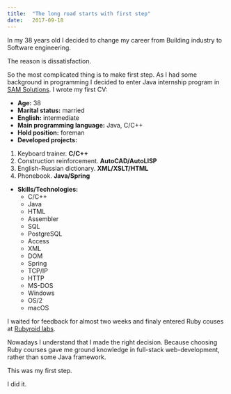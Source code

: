 ```yaml
---
title:  "The long road starts with first step"
date:   2017-09-18
---
```


In my 38 years old I decided to change my career from Building industry to Software engineering.

The reason is dissatisfaction.

So the most complicated thing is to make first step.
As I had some background in programming I decided to enter Java internship program in [SAM Solutions][SAM].
I wrote my first CV:

- **Age:** 38
- **Marital status:** married
- **English:** intermediate
- **Main programming language:** Java, C/C++
- **Hold position:** foreman
- **Developed projects:**
1. Keyboard trainer. **C/C++**
2. Construction reinforcement. **AutoCAD/AutoLISP**
3. English-Russian dictionary. **XML/XSLT/HTML**
4. Phonebook. **Java/Spring**
- **Skills/Technologies:**
  - C/C++
  - Java
  - HTML
  - Assembler
  - SQL
  - PostgreSQL
  - Access
  - XML
  - DOM
  - Spring
  - TCP/IP
  - HTTP
  - MS-DOS
  - Windows
  - OS/2
  - macOS

I waited for feedback for almost two weeks and finaly entered Ruby couses at [Rubyroid labs][Rubyroid].

Nowadays I understand that I made the right decision.
Because choosing Ruby courses gave me ground knowledge in full-stack web-development, rather than some Java framework.

This was my first step.

I did it.

[SAM]: https://sam-solutions.by
[Rubyroid]: https://rubyroidlabs.com
